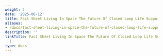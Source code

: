 ```yaml
---
weight: 2
date: '2025-06-12'
title: Fact Sheet Living In Space The Future Of Closed Loop Life Support Systems 1
aliases:
- /docs/fact-sheet-living-in-space-the-future-of-closed-loop-life-support-systems_1/
description: ''
linkTitle: Fact Sheet Living In Space The Future Of Closed Loop Life Support Systems
  1
type: docs
---
```


